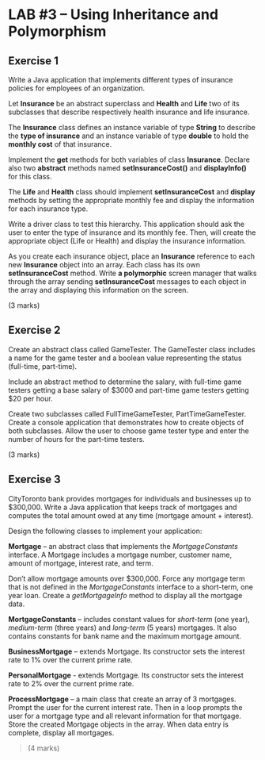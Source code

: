 # LAB \#3 – Using Inheritance and Polymorphism

## Exercise 1

Write a Java application that implements different types of insurance
policies for employees of an organization.

Let **Insurance** be an abstract superclass and **Health** and **Life**
two of its subclasses that describe respectively health insurance and
life insurance.

The **Insurance** class defines an instance variable of type **String**
to describe the **type of insurance** and an instance variable of type
**double** to hold the **monthly cost** of that insurance.

Implement the **get** methods for both variables of class **Insurance**.
Declare also two **abstract** methods named **setInsuranceCost()** and
**displayInfo()** for this class.

The **Life** and **Health** class should implement **setInsuranceCost**
and **display** methods by setting the appropriate monthly fee and
display the information for each insurance type.

Write a driver class to test this hierarchy. This application should ask
the user to enter the type of insurance and its monthly fee. Then, will
create the appropriate object (Life or Health) and display the insurance
information.

As you create each insurance object, place an **Insurance** reference to
each new **Insurance** object into an array. Each class has its own
**setInsuranceCost** method. Write **a polymorphic** screen manager that
walks through the array sending **setInsuranceCost** messages to each
object in the array and displaying this information on the screen.

(3 marks)

## Exercise 2

Create an abstract class called GameTester. The GameTester class
includes a name for the game tester and a boolean value representing the
status (full-time, part-time).

Include an abstract method to determine the salary, with full-time game
testers getting a base salary of \$3000 and part-time game testers
getting \$20 per hour.

Create two subclasses called FullTimeGameTester, PartTimeGameTester.
Create a console application that demonstrates how to create objects of
both subclasses. Allow the user to choose game tester type and enter the
number of hours for the part-time testers.

(3 marks)

## Exercise 3

CityToronto bank provides mortgages for individuals and businesses up to
\$300,000. Write a Java application that keeps track of mortgages and
computes the total amount owed at any time (mortgage amount + interest).

Design the following classes to implement your application:

**Mortgage** – an abstract class that implements the *MortgageConstants*
interface. A Mortgage includes a mortgage number, customer name, amount
of mortgage, interest rate, and term.

Don’t allow mortgage amounts over \$300,000. Force any mortgage term
that is not defined in the *MortgageConstants* interface to a
short-term, one year loan. Create a *getMortgageInfo* method to display
all the mortgage data.

**MortgageConstants** – includes constant values for *short-term* (one
year), *medium-term* (three years) and *long-term* (5 years) mortgages.
It also contains constants for bank name and the maximum mortgage
amount.

**BusinessMortgage** – extends Mortgage. Its constructor sets the
interest rate to 1% over the current prime rate.

**PersonalMortgage** - extends Mortgage. Its constructor sets the
interest rate to 2% over the current prime rate.

**ProcessMortgage** – a main class that create an array of 3 mortgages.
Prompt the user for the current interest rate. Then in a loop prompts
the user for a mortgage type and all relevant information for that
mortgage. Store the created Mortgage objects in the array. When data
entry is complete, display all mortgages.

> (4 marks)
